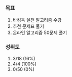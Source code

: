 ### 목표
1. 바킹독 실전 알고리즘 수강
2. 추천 문제표 풀기
3. 온라인 알고리즘 50문제 풀기

### 성취도
1. 3/18 (16%)
2. 4/4  (100%)
3. 0/50 (0%)
